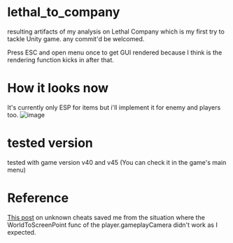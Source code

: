 # lethal_to_company
resulting artifacts of my analysis on Lethal Company which is my first try to tackle Unity game.
any commit'd be welcomed.

Press ESC and open menu once to get GUI rendered because I think is the rendering function kicks in after that.

# How it looks now
It's currently only ESP for items but i'll implement it for enemy and players too.
![image](https://github.com/pseuxide/lethal_to_company/assets/33578715/56579cc6-3956-4d17-8698-503e2ed528c3)


# tested version
tested with game version v40 and v45 (You can check it in the game's main menu)

# Reference
[This post](https://www.unknowncheats.me/forum/3921191-post32.html) on unknown cheats saved me from the situation where the WorldToScreenPoint func of the player.gameplayCamera didn't work as I expected.